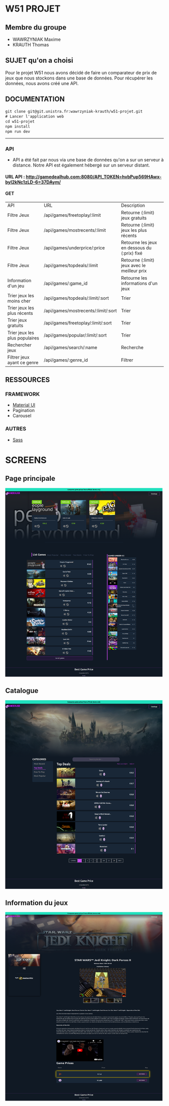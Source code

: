 # W51 PROJET

## Membre du groupe
- WAWRZYNIAK Maxime
- KRAUTH Thomas


## SUJET qu'on a choisi
Pour le projet W51 nous avons décidé de faire un comparateur de prix de jeux que nous stockons dans une base de données. Pour récupérer les données, nous avons créé une API.




## DOCUMENTATION
```shell
git clone git@git.unistra.fr:wawrzyniak-krauth/w51-projet.git
# Lancer l'application web
cd w51-projet
npm install
npm run dev
```
<hr>

### API
- API a été fait par nous via une base de données qu'on a sur un serveur à distance.
Notre API est également hébergé sur un serveur distant.

#### URL API : http://gamedealhub.com:8080/API_TOKEN=hvbPup569HAwx-byI2kNc1zLD-6=37DAym/
#### GET
| | | | 
| --- | --- | --- |
| API | URL | Description |
| Filtre Jeux | /api/games/freetoplay/:limit | Retourne (:limit) jeux gratuits |
| Filtre Jeux | /api/games/mostrecents/:limit | Retourne (:limit) jeux les plus récents |
| Filtre Jeux | /api/games/underprice/:price | Retourne les jeux en dessous du (:prix) fixé |
| Filtre Jeux | /api/games/topdeals/:limit | Retourne (:limit) jeux avec le meilleur prix |
| Information d'un jeu | /api/games/:game_id | Retourne les informations d'un jeux |
| Trier jeux les moins cher | /api/games/topdeals/:limit/:sort | Trier
| Trier jeux les plus récents | /api/games/mostrecents/:limit/:sort | Trier
| Trier jeux gratuits | /api/games/freetoplay/:limit/:sort | Trier
| Trier jeux les plus populaires | /api/games/popular/:limit/:sort | Trier
| Rechercher jeux | /api/games/search/:name | Recherche
| Filtrer jeux ayant ce genre | /api/games/:genre_id | Filtrer

## RESSOURCES

### FRAMEWORK
- [Material UI](https://mui.com/)
- Pagination
- Carousel

### AUTRES
- [Sass](https://sass-lang.com/)

# SCREENS

## Page principale
<img src="./screens/img1.png" width="500" height="600" />

## Catalogue
<img src="./screens/img2.png" width="500" height="600" />

## Information du jeux
<img src="./screens/img3.png" width="500" height="600" />